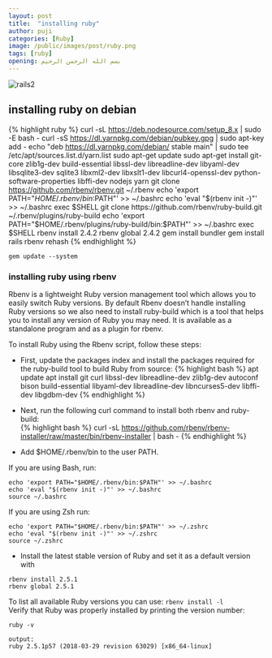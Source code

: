 ```yaml
---
layout: post
title:  "installing ruby"
author: puji
categories: [Ruby]
image: /public/images/post/ruby.png
tags: [ruby]
opening: بسم الله الرحمن الرحيم
---  
```

![rails2]({{site.url}}/public/images/post/ruby.png)  
## installing ruby on debian  
{% highlight ruby %}
curl -sL https://deb.nodesource.com/setup_8.x | sudo -E bash -
curl -sS https://dl.yarnpkg.com/debian/pubkey.gpg | sudo apt-key add -
echo "deb https://dl.yarnpkg.com/debian/ stable main" | sudo tee /etc/apt/sources.list.d/yarn.list
sudo apt-get update
sudo apt-get install git-core zlib1g-dev build-essential libssl-dev libreadline-dev libyaml-dev libsqlite3-dev sqlite3 libxml2-dev libxslt1-dev libcurl4-openssl-dev python-software-properties libffi-dev nodejs yarn
git clone https://github.com/rbenv/rbenv.git ~/.rbenv
echo 'export PATH="$HOME/.rbenv/bin:$PATH"' >> ~/.bashrc
echo 'eval "$(rbenv init -)"' >> ~/.bashrc
exec $SHELL
git clone https://github.com/rbenv/ruby-build.git ~/.rbenv/plugins/ruby-build
echo 'export PATH="$HOME/.rbenv/plugins/ruby-build/bin:$PATH"' >> ~/.bashrc
exec $SHELL
rbenv install 2.4.2
rbenv global 2.4.2
gem install bundler
gem install rails
rbenv rehash
{% endhighlight %}  

```
gem update --system
```  
### installing ruby using rbenv  

Rbenv is a lightweight Ruby version management tool which allows you to easily switch Ruby versions. By default Rbenv doesn’t handle installing Ruby versions so we also need to install ruby-build which is a tool that helps you to install any version of Ruby you may need. It is available as a standalone program and as a plugin for rbenv.

To install Ruby using the Rbenv script, follow these steps: 
- First, update the packages index and install the packages required for the ruby-build tool to build Ruby from source: 
{% highlight bash %}
apt update
apt install git curl libssl-dev libreadline-dev zlib1g-dev autoconf bison build-essential libyaml-dev libreadline-dev libncurses5-dev libffi-dev libgdbm-dev
{% endhighlight %}  

- Next, run the following curl command to install both rbenv and ruby-build:  
{% highlight bash %}
curl -sL https://github.com/rbenv/rbenv-installer/raw/master/bin/rbenv-installer | bash -
{% endhighlight %}  

- Add $HOME/.rbenv/bin to the user PATH.

If you are using Bash, run:  
```
echo 'export PATH="$HOME/.rbenv/bin:$PATH"' >> ~/.bashrc
echo 'eval "$(rbenv init -)"' >> ~/.bashrc
source ~/.bashrc
```  
If you are using Zsh run:  
```
echo 'export PATH="$HOME/.rbenv/bin:$PATH"' >> ~/.zshrc
echo 'eval "$(rbenv init -)"' >> ~/.zshrc
source ~/.zshrc
```  

- Install the latest stable version of Ruby and set it as a default version with  
```
rbenv install 2.5.1
rbenv global 2.5.1
```  
To list all available Ruby versions you can use: ```rbenv install -l```  
Verify that Ruby was properly installed by printing the version number:  
```
ruby -v
```  
```
output: 
ruby 2.5.1p57 (2018-03-29 revision 63029) [x86_64-linux]
```  